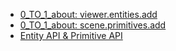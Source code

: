 - [0_TO_1_about: viewer.entities.add](0_TO_1_about/index_entities_add.md)
- [0_TO_1_about: scene.primitives.add](0_TO_1_about/index_primitives_add.md)
- [Entity API & Primitive API ](./about_sourceCode/Entity_API_and_Primitive_API.md)